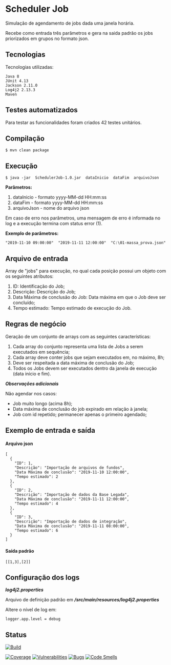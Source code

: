 # Scheduler Job

Simulação de agendamento de jobs dada uma janela horária.

Recebe como entrada três parâmetros e gera na saida padrão os jobs priorizados em grupos no formato json.


## Tecnologias
Tecnologias utilizadas:

    Java 8
    JUnit 4.13
	Jackson 2.11.0
	Log4j2 2.13.3
	Maven

## Testes automatizados
Para testar as funcionalidades foram criados 42 testes unitários.

## Compilação
```
$ mvn clean package
```

## Execução
```
$ java -jar  SchedulerJob-1.0.jar  dataInicio  dataFim  arquivoJson
```
**Parâmetros:**
1. dataInicio  - formato  yyyy-MM-dd HH:mm:ss
2. dataFim     - formato  yyyy-MM-dd HH:mm:ss
3. arquivoJson - nome do arquivo json

Em caso de erro nos parâmetros, uma mensagem de erro é informada no log e a execução termina com status error (1). 

**Exemplo de parâmetros:**
```
"2019-11-10 09:00:00"  "2019-11-11 12:00:00"  "C:\01-massa_prova.json"
```

## Arquivo de entrada
Array de "jobs" para execução, no qual cada posição possui um objeto com os seguintes atributos: 
1) ID: Identificação do Job;
1)	Descrição: Descrição do Job; 
2)	Data Máxima de conclusão do Job: Data máxima em que o Job deve ser concluído; 
3)	Tempo estimado: Tempo estimado de execução do Job. 

## Regras de negócio
Geração de um conjunto de arrays com as seguintes características:
1)	Cada array do conjunto representa uma lista de Jobs a serem executados em sequência;
2)	Cada array deve conter jobs que sejam executados em, no máximo, 8h; 
3)	Deve ser respeitada a data máxima de conclusão do Job; 
4)	Todos os Jobs devem ser executados dentro da janela de execução (data início e fim). 

***Observações adicionais***

Não agendar nos casos:
- Job muito longo (acima 8h);
- Data máxima de conclusão do job expirado em relação à janela;
- Job com id repetido; permanecer apenas o primeiro agendado;

## Exemplo de entrada e saída
#### Arquivo json
```
[
  {
    "ID": 1,
    "Descrição": "Importação de arquivos de fundos",
    "Data Máxima de conclusão": "2019-11-10 12:00:00",
    "Tempo estimado": 2
  },
  {
    "ID": 2,
    "Descrição": "Importação de dados da Base Legada",
    "Data Máxima de conclusão": "2019-11-11 12:00:00",
    "Tempo estimado": 4
  },
  {
    "ID": 3,
    "Descrição": "Importação de dados de integração",
    "Data Máxima de conclusão": "2019-11-11 08:00:00",
    "Tempo estimado": 6
  }
] 
```

#### Saída padrão
```
[[1,3],[2]]
```

## Configuração dos logs
***log4j2.properties***

Arquivo de definição padrão em ***/src/main/resources/log4j2.properties***

Altere o nível de log em:
```
logger.app.level = debug
```

## Status

[![Build](https://github.com/moledgamagithub1/agendadorpublico/actions/workflows/build.yml/badge.svg)](https://github.com/moledgamagithub1/agendadorpublico/actions/workflows/build.yml)

[![Coverage](https://sonarcloud.io/api/project_badges/measure?project=moledgamagithub1_agendadorpublico&metric=coverage)](https://sonarcloud.io/dashboard?id=moledgamagithub1_agendadorpublico)
[![Vulnerabilities](https://sonarcloud.io/api/project_badges/measure?project=moledgamagithub1_agendadorpublico&metric=vulnerabilities)](https://sonarcloud.io/dashboard?id=moledgamagithub1_agendadorpublico)
[![Bugs](https://sonarcloud.io/api/project_badges/measure?project=moledgamagithub1_agendadorpublico&metric=bugs)](https://sonarcloud.io/dashboard?id=moledgamagithub1_agendadorpublico)
[![Code Smells](https://sonarcloud.io/api/project_badges/measure?project=moledgamagithub1_agendadorpublico&metric=code_smells)](https://sonarcloud.io/dashboard?id=moledgamagithub1_agendadorpublico)